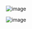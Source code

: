 ![image](https://user-images.githubusercontent.com/36189996/113407007-c5601b00-93ac-11eb-98ea-e0889a77f3f6.png)

![image](https://user-images.githubusercontent.com/36189996/113407285-43bcbd00-93ad-11eb-8578-9f1450cacc5e.png)
